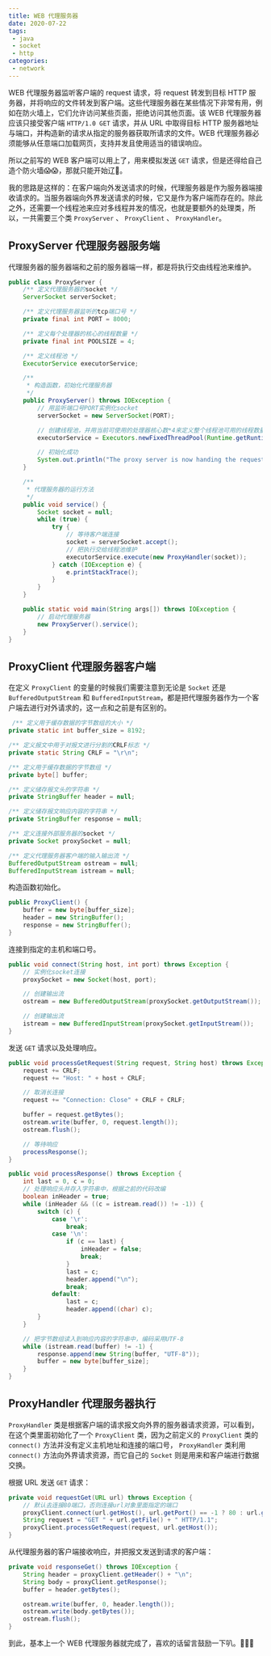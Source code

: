```yaml
---
title: WEB 代理服务器
date: 2020-07-22
tags:
 - java
 - socket
 - http
categories: 
 - network
---
```


WEB 代理服务器监听客户端的 request 请求，将 request 转发到目标 HTTP 服务器，并将响应的文件转发到客户端。这些代理服务器在某些情况下非常有用，例如在防火墙上，它们允许访问某些页面，拒绝访问其他页面。该 WEB 代理服务器应该只接受客户端 `HTTP/1.0 GET` 请求，并从 URL 中取得目标 HTTP 服务器地址与端口，并构造新的请求从指定的服务器获取所请求的文件。WEB 代理服务器必须能够从任意端口加载网页，支持并发且使用适当的错误响应。

<!-- more -->

所以之前写的 WEB 客户端可以用上了，用来模拟发送 `GET` 请求，但是还得给自己造个防火墙:scream::scream:，那就只能开始辽:bicyclist:。

我的思路是这样的：在客户端向外发送请求的时候，代理服务器是作为服务器端接收请求的。当服务器端向外界发送请求的时候，它又是作为客户端而存在的。除此之外，还需要一个线程池来应对多线程并发的情况，也就是要额外的处理类，所以，一共需要三个类 `ProxyServer` 、 `ProxyClient` 、 `ProxyHandler`。

## ProxyServer 代理服务器服务端

代理服务器的服务器端和之前的服务器端一样，都是将执行交由线程池来维护。

```java
public class ProxyServer {
    /** 定义代理服务器的socket */
    ServerSocket serverSocket;

    /** 定义代理服务器监听的tcp端口号 */
    private final int PORT = 8000;

    /** 定义每个处理器的核心的线程数量 */
    private final int POOLSIZE = 4;

    /** 定义线程池 */
    ExecutorService executorService;

    /**
     * 构造函数，初始化代理服务器
     */
    public ProxyServer() throws IOException {
        // 用监听端口号PORT实例化socket
        serverSocket = new ServerSocket(PORT);

        // 创建线程池，并用当前可使用的处理器核心数*4来定义整个线程池可用的线程数量
        executorService = Executors.newFixedThreadPool(Runtime.getRuntime().availableProcessors() * POOLSIZE);

        // 初始化成功
        System.out.println("The proxy server is now handing the request");
    }

    /**
     * 代理服务器的运行方法
     */
    public void service() {
        Socket socket = null;
        while (true) {
            try {
                // 等待客户端连接
                socket = serverSocket.accept();
                // 把执行交给线程池维护
                executorService.execute(new ProxyHandler(socket));
            } catch (IOException e) {
                e.printStackTrace();
            }
        }
    }

    public static void main(String args[]) throws IOException {
        // 启动代理服务器
        new ProxyServer().service();
    }
}
```

## ProxyClient 代理服务器客户端

在定义 `ProxyClient` 的变量的时候我们需要注意到无论是 `Socket` 还是 `BufferedOutputStream` 和 `BufferedInputStream`，都是把代理服务器作为一个客户端去进行对外请求的，这一点和之前是有区别的。


```java
 /** 定义用于缓存数据的字节数组的大小 */
private static int buffer_size = 8192;

/** 定义报文中用于对报文进行分割的CRLF标志 */
private static String CRLF = "\r\n";

/** 定义用于缓存数据的字节数组 */
private byte[] buffer;

/** 定义储存报文头的字符串 */
private StringBuffer header = null;

/** 定义储存报文响应内容的字符串 */
private StringBuffer response = null;

/** 定义连接外部服务器的socket */
private Socket proxySocket = null;

/** 定义代理服务器客户端的输入输出流 */
BufferedOutputStream ostream = null;
BufferedInputStream istream = null;
```

构造函数初始化。

```java
public ProxyClient() {
    buffer = new byte[buffer_size];
    header = new StringBuffer();
    response = new StringBuffer();
}
```

连接到指定的主机和端口号。

```java
public void connect(String host, int port) throws Exception {
    // 实例化socket连接
    proxySocket = new Socket(host, port);

    // 创建输出流
    ostream = new BufferedOutputStream(proxySocket.getOutputStream());

    // 创建输出流
    istream = new BufferedInputStream(proxySocket.getInputStream());
}
```

发送 `GET` 请求以及处理响应。

```java
public void processGetRequest(String request, String host) throws Exception {
    request += CRLF;
    request += "Host: " + host + CRLF;

    // 取消长连接
    request += "Connection: Close" + CRLF + CRLF;

    buffer = request.getBytes();
    ostream.write(buffer, 0, request.length());
    ostream.flush();

    // 等待响应
    processResponse();
}
```

```java
public void processResponse() throws Exception {
    int last = 0, c = 0;
    // 处理响应头并存入字符串中，根据之前的代码改编
    boolean inHeader = true;
    while (inHeader && ((c = istream.read()) != -1)) {
        switch (c) {
            case '\r':
                break;
            case '\n':
                if (c == last) {
                    inHeader = false;
                    break;
                }
                last = c;
                header.append("\n");
                break;
            default:
                last = c;
                header.append((char) c);
        }
    }

    // 把字节数组读入到响应内容的字符串中，编码采用UTF-8
    while (istream.read(buffer) != -1) {
        response.append(new String(buffer, "UTF-8"));
        buffer = new byte[buffer_size];
    }
}
```


## ProxyHandler 代理服务器执行

`ProxyHandler` 类是根据客户端的请求报文向外界的服务器请求资源，可以看到，在这个类里面初始化了一个 `ProxyClient` 类，因为之前定义的 `ProxyClient` 类的 `connect()` 方法并没有定义主机地址和连接的端口号， `ProxyHandler` 类利用 `connect()` 方法向外界请求资源，而它自己的 `Socket` 则是用来和客户端进行数据交换。

根据 URL 发送 `GET` 请求：

```java
private void requestGet(URL url) throws Exception {
    // 默认去连接80端口，否则连接url对象里面指定的端口
    proxyClient.connect(url.getHost(), url.getPort() == -1 ? 80 : url.getPort());
    String request = "GET " + url.getFile() + " HTTP/1.1";
    proxyClient.processGetRequest(request, url.getHost());
}
```

从代理服务器的客户端接收响应，并把报文发送到请求的客户端：

```java
private void responseGet() throws IOException {
    String header = proxyClient.getHeader() + "\n";
    String body = proxyClient.getResponse();
    buffer = header.getBytes();

    ostream.write(buffer, 0, header.length());
    ostream.write(body.getBytes());
    ostream.flush();
}
```

到此，基本上一个 WEB 代理服务器就完成了，喜欢的话留言鼓励一下叭。:balloon::gift::tada: